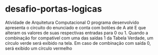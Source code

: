 # desafio-portas-logicas
Atividade de Arquitetura Computacional
O programa desenvolvido apresenta o circuito do enunciado e conta com 
botões de A até E que alteram os valores de suas respectivas entradas para 0 
ou 1. Quando a combinação for compatível com uma das saídas 1 da Tabela 
Verdade, um círculo verde será exibido na tela. Em caso de combinação com 
saída 0, será exibido um círculo vermelho
